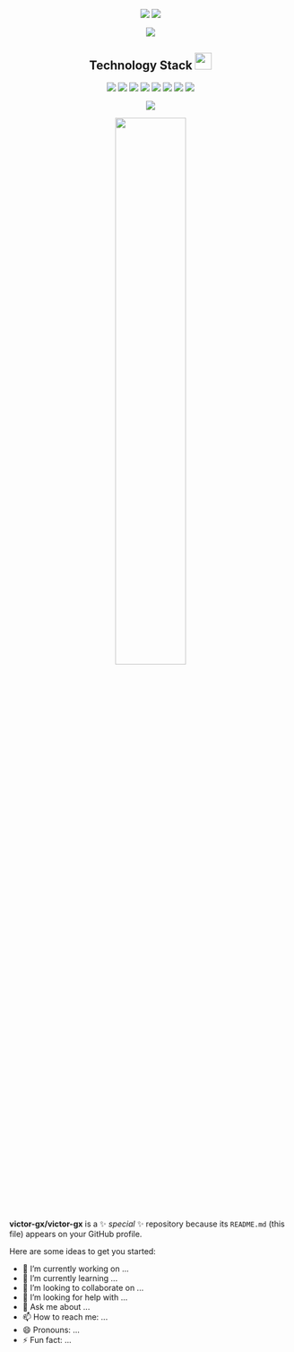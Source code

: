 <p align = "center">
    <img src = "https://github-readme-stats.vercel.app/api?username=victor-gx&show_icons=true&theme=radical">
    <img src = "https://github-readme-stats.vercel.app/api/top-langs/?username=victor-gx&theme=radical">
</p>

<p align = "center">
    <img src = "https://github-profile-trophy.vercel.app/?username=victor-gx&theme=onedark">
</p>

<p align="center">
<h2 align="center">Technology Stack <img src="https://media.giphy.com/media/WUlplcMpOCEmTGBtBW/giphy.gif" width="30"></h2>

<p align="center">
<img src="https://img.shields.io/badge/C-00599C?style=flat-square&logo=c&logoColor=white"/>
<img src="https://img.shields.io/badge/-java-E34A86?style=flat-square&logo=java"/>
<img src="https://img.shields.io/badge/-C++-00599C?style=flat-square&logo=c"/>
<img src="https://img.shields.io/badge/-HTML5-E34F26?style=flat-square&logo=html5&logoColor=white"/>
<img src="https://img.shields.io/badge/-CSS3-1572B6?style=flat-square&logo=css3"/>
<img src="https://img.shields.io/badge/-Bootstrap-563D7C?style=flat-square&logo=bootstrap"/>
<img src="https://img.shields.io/badge/-JavaScript-black?style=flat-square&logo=javascript"/>
<img src="https://img.shields.io/badge/-Nodejs-black?style=flat-square&logo=Node.js"/>    
</p>

<p align = "center">
 <img src="https://activity-graph.herokuapp.com/graph?username=victor-gx&theme=redical">
</p>

<p align = "center">
<img width="50%" src="https://github-readme-streak-stats.herokuapp.com/?user=victor-gx&show_icons=true&locale=en&layout=compact&theme=dark&line_height=0" />
</p>
<!-- [![GitHub Streak](http://github-readme-streak-stats.herokuapp.com?user=victor-gx&theme=dark&hide_border=)](https://git.io/streak-stats) -->

<!--社交-->
<!-- <h3 align="left">Connect with me:</h3>
<p align="left">
<a href="your link" target="blank"><img align="center" src="https://cdn.jsdelivr.net/npm/simple-icons@3.0.1/icons/twitter.svg" alt="" height="30" width="40" /></a>
<a href="your link" target="blank"><img align="center" src="https://cdn.jsdelivr.net/npm/simple-icons@3.0.1/icons/linkedin.svg" alt="" height="30" width="40" /></a>
<a href="your link" target="blank"><img align="center" src="https://cdn.jsdelivr.net/npm/simple-icons@3.0.1/icons/instagram.svg" alt="" height="30" width="40" /></a>
<a href="your link" target="blank"><img align="center" src="https://cdn.jsdelivr.net/npm/simple-icons@3.0.1/icons/youtube.svg" alt="" height="30" width="40" /></a>
</p> -->

<!--语言图标-->
<!-- <h3 align="left">Languages and Tools:</h3>
<p align="left"> 
    <a href="https://www.cprogramming.com/" target="_blank">
      <img src="https://devicons.github.io/devicon/devicon.git/icons/c/c-original.svg" alt="c" width="40" height="40"/> 
    </a>
    <a href="https://www.w3schools.com/cpp/" target="_blank">
      <img src="https://devicons.github.io/devicon/devicon.git/icons/cplusplus/cplusplus-original.svg" alt="cplusplus" width="40" height="40"/> 
    </a>
    <a href="https://www.w3schools.com/css/" target="_blank"> 
      <img src="https://devicons.github.io/devicon/devicon.git/icons/css3/css3-original-wordmark.svg" alt="css3" width="40" height="40"/> 
    </a>
    <a href="https://flutter.dev" target="_blank">
      <img src="https://www.vectorlogo.zone/logos/flutterio/flutterio-icon.svg" alt="flutter" width="40" height="40"/>
    </a>
    <a href="https://git-scm.com/" target="_blank">
      <img src="https://www.vectorlogo.zone/logos/git-scm/git-scm-icon.svg" alt="git" width="40" height="40"/>
    </a>
    <a href="https://www.w3.org/html/" target="_blank">
      <img src="https://devicons.github.io/devicon/devicon.git/icons/html5/html5-original-wordmark.svg" alt="html5" width="40" height="40"/>
    </a>
    <a href="https://www.linux.org/" target="_blank">
      <img src="https://devicons.github.io/devicon/devicon.git/icons/linux/linux-original.svg" alt="linux" width="40" height="40"/>
    </a>
    <a href="https://www.python.org" target="_blank">
      <img src="https://devicons.github.io/devicon/devicon.git/icons/python/python-original.svg" alt="python" width="40" height="40"/>
    </a>
</p> -->



**victor-gx/victor-gx** is a ✨ _special_ ✨ repository because its `README.md` (this file) appears on your GitHub profile.

Here are some ideas to get you started:

- 🔭 I’m currently working on ...
- 🌱 I’m currently learning ...
- 👯 I’m looking to collaborate on ...
- 🤔 I’m looking for help with ...
- 💬 Ask me about ...
- 📫 How to reach me: ...
- 😄 Pronouns: ...
- ⚡ Fun fact: ...

